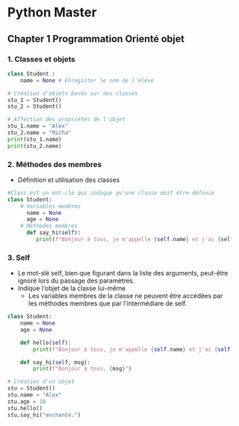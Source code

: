# Python Master

## Chapter 1 Programmation Orienté objet
### 1. Classes et objets
````python
class Student :
    name = None # Enregister le nom de l'élève

# Création d'objets basés sur des classes
stu_1 = Student()
stu_2 = Student()

# Affection des propriétés de l'objet
stu_1.name = "Alex"
stu_2.name = "Micha"
print(stu_1.name)
print(stu_2.name)

````
### 2. Méthodes des membres
 - Définition et utilisation des classes
```Python
#Class est un mot-clé qui indique qu'une classe doit être définie
class Student:
    # Variables membres
      name = None
      age = None
    # Méthodes membres
      def say_hi(self):
         print(f"Bonjour à tous, je m'appelle {self.name} et j'ai {self.age} ans")
````
### 3. Self
 - Le mot-slé self, bien que figurant dans la liste des arguments, peut-être ignoré lors du passage des paramètres.
 - Indique l'objet de la classe lui-même
   - Les variables membres de la classe ne peuvent être accédées par les méthodes membres que par l'intermédiare de self.
 
````Python
class Student:
    name = None
    age = None

    def hello(self):
        print(f"Bonjour à tous, je m'appelle {self.name} et j'ai {self.age} ans")

    def say_hi(self, msg):
        print(f"Bonjour à tous, {msg}")

# Création d'un objet
stu = Student()
stu.name = "Alex"
stu.age = 18
stu.hello()
stu.say_hi("enchanté.")
````
